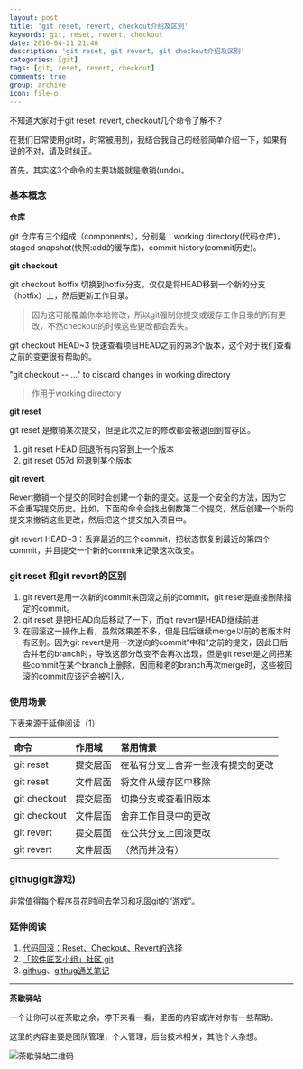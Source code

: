 ```yaml
---
layout: post
title: 'git reset, revert, checkout介绍及区别'
keywords: git, reset, revert, checkout
date: 2016-04-21 21:40
description: 'git reset, git revert, git checkout介绍及区别'
categories: [git]
tags: [git, reset, revert, checkout]
comments: true
group: archive
icon: file-o
---
```


不知道大家对于git reset, revert, checkout几个命令了解不？

在我们日常使用git时，时常被用到，我结合我自己的经验简单介绍一下，如果有说的不对，请及时纠正。

首先，其实这3个命令的主要功能就是撤销(undo)。

<!-- more -->

### 基本概念 ###

**仓库**

git 仓库有三个组成（components），分别是：working directory(代码仓库)，staged snapshot(快照:add的缓存库)，commit history(commit历史)。

**git checkout**

git checkout hotfix 切换到hotfix分支，仅仅是将HEAD移到一个新的分支（hotfix）上，然后更新工作目录。

>因为这可能覆盖你本地修改，所以git强制你提交或缓存工作目录的所有更改，不然checkout的时候这些更改都会丢失。

git checkout HEAD~3 快速查看项目HEAD之前的第3个版本，这个对于我们查看之前的变更很有帮助的。

"git checkout -- <file>..." to discard changes in working directory

>作用于working directory

**git reset**

git reset 是撤销某次提交，但是此次之后的修改都会被退回到暂存区。

1. git reset HEAD 回退所有内容到上一个版本
2. git reset 057d 回退到某个版本

**git revert**

Revert撤销一个提交的同时会创建一个新的提交。这是一个安全的方法，因为它不会重写提交历史。比如，下面的命令会找出倒数第二个提交，然后创建一个新的提交来撤销这些更改，然后把这个提交加入项目中。

git revert HEAD~3：丢弃最近的三个commit，把状态恢复到最近的第四个commit，并且提交一个新的commit来记录这次改变。

### git reset 和git revert的区别 ###

1. git revert是用一次新的commit来回滚之前的commit，git reset是直接删除指定的commit。
2. git reset 是把HEAD向后移动了一下，而git revert是HEAD继续前进
3. 在回滚这一操作上看，虽然效果差不多，但是日后继续merge以前的老版本时有区别。因为git revert是用一次逆向的commit“中和”之前的提交，因此日后合并老的branch时，导致这部分改变不会再次出现，但是git reset是之间把某些commit在某个branch上删除，因而和老的branch再次merge时，这些被回滚的commit应该还会被引入。

### 使用场景 ###

下表来源于延伸阅读（1）

|命令|作用域|常用情景|
|:--------|:--------|:--------|
|git reset|提交层面|在私有分支上舍弃一些没有提交的更改|
|git reset|文件层面|将文件从缓存区中移除|
|git checkout|提交层面|切换分支或查看旧版本|
|git checkout|文件层面|舍弃工作目录中的更改|
|git revert|提交层面|在公共分支上回滚更改|
|git revert|文件层面|（然而并没有）|

### githug(git游戏) ###

非常值得每个程序员花时间去学习和巩固git的“游戏”。

### 延伸阅读 ###

1. [代码回滚：Reset、Checkout、Revert的选择](https://github.com/geeeeeeeeek/git-recipes/wiki/5.2-代码回滚：Reset、Checkout、Revert的选择)
2. [「软件匠艺小组」社区 git](https://codingstyle.cn/topics/node27)
3. [githug](https://github.com/Gazler/githug)、[githug通关笔记](https://github.com/buyi/githug-)

----

**茶歇驿站**

一个让你可以在茶歇之余，停下来看一看，里面的内容或许对你有一些帮助。

这里的内容主要是团队管理，个人管理，后台技术相关，其他个人杂想。

![茶歇驿站二维码](http://ww4.sinaimg.cn/large/824dcde4gw1f358o5j022j20by0bywf8.jpg)

